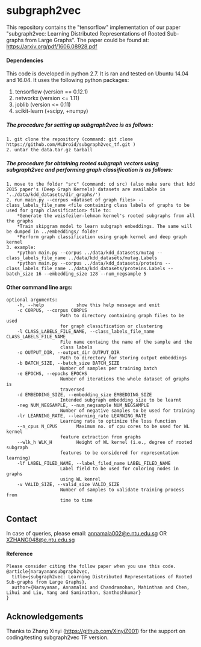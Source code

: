 # subgraph2vec

This repository contains the "tensorflow" implementation of our paper "subgraph2vec: Learning Distributed Representations of Rooted Sub-graphs from Large Graphs". 
The paper could be found at: https://arxiv.org/pdf/1606.08928.pdf 


#### Dependencies
This code is developed in python 2.7. It is ran and tested on Ubuntu 14.04 and 16.04.
It uses the following python packages:
1. tensorflow (version == 0.12.1)
2. networkx (version <= 1.11)
3. joblib (version <= 0.11)
4. scikit-learn (+scipy, +numpy)

#####  The procedure for setting up subgraph2vec is as follows:
	1. git clone the repository (command: git clone https://github.com/MLDroid/subgraph2vec_tf.git )
	2. untar the data.tar.gz tarball

#####  The procedure for obtaining rooted subgraph vectors using subgraph2vec and performing graph classification is as follows:
	1. move to the folder "src" (command: cd src) (also make sure that kdd 2015 paper's (Deep Graph Kernels) datasets are available in '../data/kdd_datasets/dir_graphs/')
	2. run main.py --corpus <dataset of graph files> --class_labels_file_name <file containing class labels of graphs to be used for graph classification> file to:
		*Generate the weisfeiler-lehman kernel's rooted subgraphs from all the graphs 
		*Train skipgram model to learn subgraph embeddings. The same will be dumped in ../embeddings/ folder
		*Perform graph classification using graph kernel and deep graph kernel
	3. example: 
		*python main.py --corpus ../data/kdd_datasets/mutag --class_labels_file_name ../data/kdd_datasets/mutag.Labels 
		*python main.py --corpus ../data/kdd_datasets/proteins --class_labels_file_name ../data/kdd_datasets/proteins.Labels --batch_size 16 --embedding_size 128 --num_negsample 5
	

#### Other command line args:
	optional arguments:
		-h, --help            show this help message and exit
		-c CORPUS, --corpus CORPUS
				        Path to directory containing graph files to be used
				        for graph classification or clustering
		-l CLASS_LABELS_FILE_NAME, --class_labels_file_name CLASS_LABELS_FILE_NAME
				        File name containg the name of the sample and the
				        class labels
		-o OUTPUT_DIR, --output_dir OUTPUT_DIR
				        Path to directory for storing output embeddings
		-b BATCH_SIZE, --batch_size BATCH_SIZE
				        Number of samples per training batch
		-e EPOCHS, --epochs EPOCHS
				        Number of iterations the whole dataset of graphs is
				        traversed
		-d EMBEDDING_SIZE, --embedding_size EMBEDDING_SIZE
				        Intended subgraph embedding size to be learnt
		-neg NUM_NEGSAMPLE, --num_negsample NUM_NEGSAMPLE
				        Number of negative samples to be used for training
		-lr LEARNING_RATE, --learning_rate LEARNING_RATE
				        Learning rate to optimize the loss function
		--n_cpus N_CPUS       Maximum no. of cpu cores to be used for WL kernel
				        feature extraction from graphs
		--wlk_h WLK_H         Height of WL kernel (i.e., degree of rooted subgraph
				        features to be considered for representation learning)
		-lf LABEL_FILED_NAME, --label_filed_name LABEL_FILED_NAME
				        Label field to be used for coloring nodes in graphs
				        using WL kenrel
		-v VALID_SIZE, --valid_size VALID_SIZE
				        Number of samples to validate training process from
				        time to time

## Contact ##
In case of queries, please email: annamala002@e.ntu.edu.sg OR XZHANG048@e.ntu.edu.sg

#### Reference 

	Please consider citing the follow paper when you use this code.
	@article{narayanansubgraph2vec,
	  title={subgraph2vec: Learning Distributed Representations of Rooted Sub-graphs from Large Graphs},
	  author={Narayanan, Annamalai and Chandramohan, Mahinthan and Chen, Lihui and Liu, Yang and Saminathan, Santhoshkumar}
	}

## Acknowledgements ##
Thanks to Zhang Xinyi (https://github.com/XinyiZ001) for the support on coding/testing subgraph2vec TF version.






